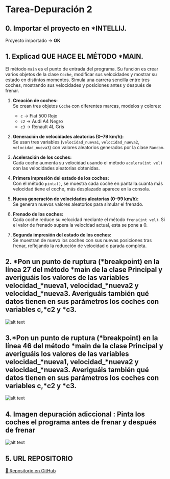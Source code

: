 # Tarea-Depuración 2

## 0. Importar el proyecto en *INTELLIJ.

Proyecto importado -> **OK**

## 1. Explicad QUE HACE EL MÉTODO *MAIN.

El método `main` es el punto de entrada del programa. Su función es crear varios objetos de la clase `Coche`, modificar sus velocidades y mostrar su estado en distintos momentos. Simula una carrera sencilla entre tres coches, mostrando sus velocidades y posiciones antes y después de frenar.

1. **Creación de coches:**  
   Se crean tres objetos `Coche` con diferentes marcas, modelos y colores:
   - `c` → Fiat 500 Rojo  
   - `c2` → Audi A4 Negro  
   - `c3` → Renault 4L Gris  

2. **Generación de velocidades aleatorias (0–79 km/h):**  
   Se usan tres variables (`velocidad_nueva1`, `velocidad_nueva2`, `velocidad_nueva3`) con valores aleatorios generados por la clase `Random`.

3. **Aceleración de los coches:**  
   Cada coche aumenta su velocidad usando el método `acelera(int vel)` con las velocidades aleatorias obtenidas.

4. **Primera impresión del estado de los coches:**  
   Con el método `pinta()`, se muestra cada coche en pantalla.cuanta más velocidad tiene el coche, más desplazado aparece en la consola.

5. **Nueva generación de velocidades aleatorias (0–99 km/h):**  
   Se generan nuevos valores aleatorios para simular el frenado.

6. **Frenado de los coches:**  
   Cada coche reduce su velocidad mediante el método `frena(int vel)`. Si el valor de frenado supera la velocidad actual, esta se pone a 0.

7. **Segunda impresión del estado de los coches:**  
   Se muestran de nuevo los coches con sus nuevas posiciones tras frenar, reflejando la reducción de velocidad o parada completa.


## 2. *Pon un punto de ruptura (*breakpoint) en la línea 27 del método *main de la clase Principal y averiguáis los valores de las variables velocidad_*nueva1, velocidad_*nueva2 y velocidad_*nueva3. Averiguáis también qué datos tienen en sus  parámetros los coches con variables c,*c2 y *c3.

![alt text](../../../../image-2.png)

## 3.*Pon un punto de ruptura (*breakpoint) en la línea 46 del método *main de la clase Principal y averiguáis los valores de las variables velocidad_*nueva1, velocidad_*nueva2 y velocidad_*nueva3. Averiguáis también qué datos tienen en sus  parámetros los coches con variables c,*c2 y *c3.

![alt text](../../../../image-3.png)


## 4. Imagen depuración adiccional : Pinta los coches el programa antes de frenar y después de frenar 

![alt text](../../../../image-7.png)

## 5. URL REPOSITORIO

[🔗 Repositorio en GitHub](https://github.com/Neivajg/EntornosDesarrollo/tree/main/tasca-depuracion2)